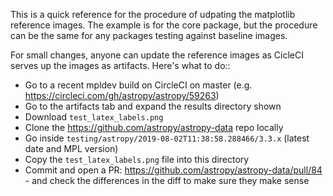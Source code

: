 This is a quick reference for the procedure of udpating the matplotlib reference images.
The example is for the core package, but the procedure can be the same for any packages
testing against baseline images.


For small changes, anyone can update the reference images as CicleCI serves up the images
as artifacts. Here's what to do::

* Go to a recent mpldev build on CircleCI on master (e.g. https://circleci.com/gh/astropy/astropy/59263)
* Go to the artifacts tab and expand the results directory shown
* Download ``test_latex_labels.png``
* Clone the https://github.com/astropy/astropy-data repo locally
* Go inside ``testing/astropy/2019-08-02T11:38:58.288466/3.3.x`` (latest date and MPL version)
* Copy the ``test_latex_labels.png`` file into this directory
* Commit and open a PR: https://github.com/astropy/astropy-data/pull/84 - and check the differences in the diff to make sure they make sense
